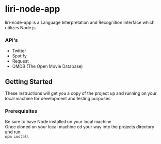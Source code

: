 # liri-node-app
liri-node-app is a Language Interpretation and Recognition Interface which utilizes Node.js<br>
### API's
* Twitter
* Spotify
* Request
* OMDB (The Open Movie Database)

## Getting Started
These instructions will get you a copy of the project up and running on your local machine for development and testing purposes.

### Prerequisites
Be sure to have Node installed on your local machine <br>
Once cloned on your local machine cd your way into the projects directory and run <br>
`npm install`

